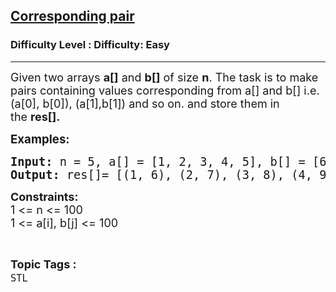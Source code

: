 <h2><a href="https://www.geeksforgeeks.org/problems/corresponding-pair/1?page=1&difficulty=Easy&sortBy=accuracy">Corresponding pair</a></h2><h3>Difficulty Level : Difficulty: Easy</h3><hr><div class="problems_problem_content__Xm_eO"><p><span style="font-size: 18px;">Given two arrays <strong>a[]</strong> and <strong>b</strong><strong>[]</strong> of size <strong>n</strong>. The task is to make pairs containing values corresponding from a[] and b[] i.e. (a[0], b[0]), (a[1],b[1]) and so on. and store them in the&nbsp;<strong>res[].</strong></span></p>
<p><strong><span style="font-size: 14pt;">Examples:</span></strong></p>
<pre><strong><span style="font-size: 14pt;">Input: </span></strong><span style="font-size: 14pt;">n = 5, a[] = [1, 2, 3, 4, 5], b[] = [6, 7, 8, 9, 10].<br><strong>Output: </strong>res[]= [(1, 6), (2, 7), (3, 8), (4, 9), (5, 10)].<br></span></pre>
<p><strong style="font-size: 18px;">Constraints:</strong><br style="font-size: 18px;"><span style="font-size: 18px;">1 &lt;= n &lt;= 100</span><br style="font-size: 18px;"><span style="font-size: 18px;">1 &lt;= a[i], b[j] &lt;= 100</span></p></div><br><p><span style=font-size:18px><strong>Topic Tags : </strong><br><code>STL</code>&nbsp;